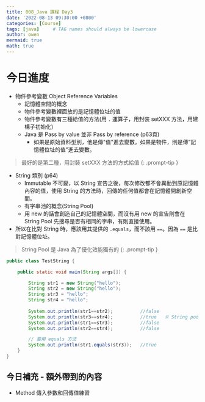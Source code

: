 ```yaml
---
title: 008_Java 課程 Day3
date: '2022-08-13 09:30:00 +0800'
categories: [Course]
tags: [java]     # TAG names should always be lowercase
author: owen
mermaid: true
math: true
---
```


# 今日進度
- 物件參考變數 Object Reference Variables
    - 記憶體空間的概念
    - 物件參考變數裡面放的是記憶體位址的值
    - 物件參考變數有三種給值的方法(用 `.` 運算子，用封裝 setXXX 方法，用建構子初始化)
    - Java 是 Pass by value 並非 Pass by reference (p63頁)
        - 如果是原始資料型別，他是傳"值"進去變數。如果是物件，則是傳"記憶體位址的值"進去變數。

> 最好的是第二種，用封裝 setXXX 方法的方式給值
{: .prompt-tip }

- String 類別 (p64)
    - Immutable 不可變，以 String 宣告之後，每次修改都不會異動到原記憶體內容的值，使用 String 的方法時，回傳的任何值都會在記憶體開創新空間。
    - 有字串池的概念(String Pool)
    - 用 new 的話會創造自己的記憶體空間，而沒有用 new 的宣告則會在 String Pool 先搜尋是否有相同的字串，有則直接使用。
- 所以在比對 String 時，應該用其提供的 `.equals`，而不該用 `==`。因為 `==` 是比對記憶體位址。

> String Pool 是 Java 為了優化效能獨有的
{: .prompt-tip }

```java
public class TestString {

	public static void main(String args[]) {

        String str1 = new String("hello");
    	String str2 = new String("hello");
    	String str3 = "hello";
    	String str4 = "hello";
    	
    	System.out.println(str1==str2);          //false
    	System.out.println(str3==str4);          //true   ※ String pool
    	System.out.println(str1==str3);          //false
    	System.out.println(str2==str4);          //false

        // 要用 equals 方法
        System.out.println(str1.equals(str3));   //true
    }
}
```

## 今日補充 - 額外帶到的內容
- Method 傳入參數和回傳值練習